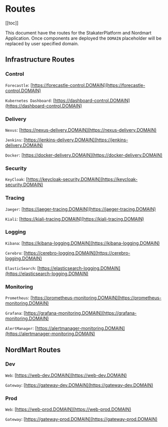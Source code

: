 # Routes 

[[toc]]

This document have the routes for the StakaterPlatform and Nordmart Application. Once components are deployed the `DOMAIN` placeholder will be replaced by user specified domain.

## Infrastructure Routes

### Control

`Forecastle`: [https://forecastle-control.DOMAIN](https://forecastle-control.DOMAIN)

`Kubernetes Dashboard`: [https://dashboard-control.DOMAIN](https://dashboard-control.DOMAIN)

### Delivery
`Nexus`: [https://nexus-delivery.DOMAIN](https://nexus-delivery.DOMAIN)

`Jenkins`: [https://jenkins-delivery.DOMAIN](https://jenkins-delivery.DOMAIN)

`Docker`: [https://docker-delivery.DOMAIN](https://docker-delivery.DOMAIN)

### Security

`KeyCloak`: [https://keycloak-security.DOMAIN](https://keycloak-security.DOMAIN) 

### Tracing

`Jaeger`: [https://jaeger-tracing.DOMAIN](https://jaeger-tracing.DOMAIN)

`Kiali`: [https://kiali-tracing.DOMAIN](https://kiali-tracing.DOMAIN)

### Logging

`Kibana`: [https://kibana-logging.DOMAIN](https://kibana-logging.DOMAIN)

`Cerebro`: [https://cerebro-logging.DOMAIN](https://cerebro-logging.DOMAIN)

`ElasticSearch`: [https://elasticsearch-logging.DOMAIN](https://elasticsearch-logging.DOMAIN)

### Monitoring

`Prometheus`: [https://prometheus-monitoring.DOMAIN](https://prometheus-monitoring.DOMAIN)

`Grafana`: [https://grafana-monitoring.DOMAIN](https://grafana-monitoring.DOMAIN)

`AlertManager`: [https://alertmanager-monitoring.DOMAIN](https://alertmanager-monitoring.DOMAIN)

## NordMart Routes

### Dev

`Web`: [https://web-dev.DOMAIN](https://web-dev.DOMAIN)

`Gateway`: [https://gateway-dev.DOMAIN](https://gateway-dev.DOMAIN)

### Prod

`Web`: [https://web-prod.DOMAIN](https://web-prod.DOMAIN)

`Gateway`: [https://gateway-prod.DOMAIN](https://gateway-prod.DOMAIN)
